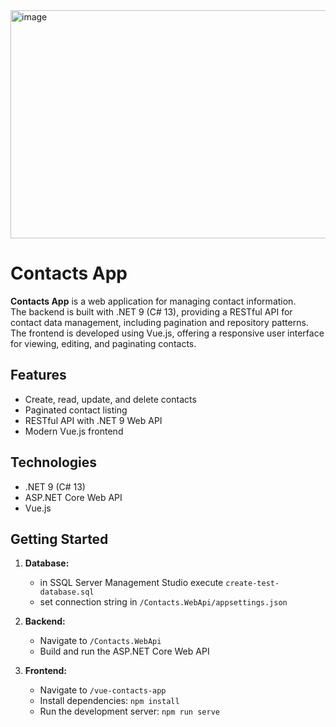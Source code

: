 <img width="1273" height="365" alt="image" src="https://github.com/user-attachments/assets/4f79ea6d-5aa8-4f39-93cc-20cc8aa9ee7e" />
      
# Contacts App

**Contacts App** is a web application for managing contact information.   
The backend is built with .NET 9 (C# 13), providing a RESTful API for contact data management, including pagination and repository patterns.   
The frontend is developed using Vue.js, offering a responsive user interface for viewing, editing, and paginating contacts.   
   
## Features

- Create, read, update, and delete contacts
- Paginated contact listing
- RESTful API with .NET 9 Web API
- Modern Vue.js frontend

## Technologies

- .NET 9 (C# 13)
- ASP.NET Core Web API
- Vue.js

## Getting Started

1. **Database:**   
   - in SSQL Server Management Studio execute `create-test-database.sql`
   - set connection string in `/Contacts.WebApi/appsettings.json`  
1. **Backend:**  
   - Navigate to `/Contacts.WebApi`
   - Build and run the ASP.NET Core Web API

2. **Frontend:**  
   - Navigate to `/vue-contacts-app`
   - Install dependencies: `npm install`
   - Run the development server: `npm run serve`

